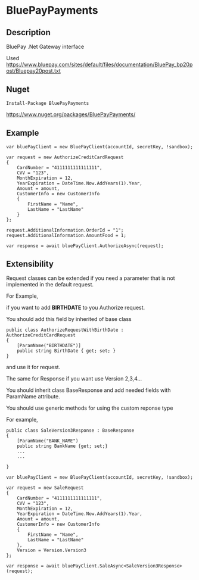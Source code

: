 # BluePayPayments

## Description

BluePay .Net Gateway interface

Used https://www.bluepay.com/sites/default/files/documentation/BluePay_bp20post/Bluepay20post.txt

## Nuget

```
Install-Package BluePayPayments
```

https://www.nuget.org/packages/BluePayPayments/

## Example

```
var bluePayClient = new BluePayClient(accountId, secretKey, !sandbox);

var request = new AuthorizeCreditCardRequest
{
	CardNumber = "4111111111111111",
	CVV = "123",
	MonthExpiration = 12,
	YearExpiration = DateTime.Now.AddYears(1).Year,
	Amount = amount,
	CustomerInfo = new CustomerInfo
	{
		FirstName = "Name",
		LastName = "LastName"
	}
};

request.AdditionalInformation.OrderId = "1";
request.AdditionalInformation.AmountFood = 1;

var response = await bluePayClient.AuthorizeAsync(request);
```

## Extensibility

Request classes can be extended if you need a parameter that is not implemented in the default request.

For Example,

if you want to add **BIRTHDATE** to you Authorize request.

You should add this field by inherited of base class

```
public class AuthorizeRequestWithBirthDate : AuthorizeCreditCardRequest
{
	[ParamName("BIRTHDATE")]
	public string BirthDate { get; set; }
}
```

and use it for request.

The same for Response if you want use Version 2,3,4...

You should inherit class BaseResponse and add needed fields with ParamName attribute.

You should use generic methods for using the custom reponse type

For example, 


```
public class SaleVersion3Response : BaseResponse
{
	[ParamName("BANK_NAME")
	public string BankName {get; set;}
	...
	...

}
```

```
var bluePayClient = new BluePayClient(accountId, secretKey, !sandbox);

var request = new SaleRequest
{
	CardNumber = "4111111111111111",
	CVV = "123",
	MonthExpiration = 12,
	YearExpiration = DateTime.Now.AddYears(1).Year,
	Amount = amount,
	CustomerInfo = new CustomerInfo
	{
		FirstName = "Name",
		LastName = "LastName"
	},
	Version = Version.Version3
};

var response = await bluePayClient.SaleAsync<SaleVersion3Response>(request);

```
